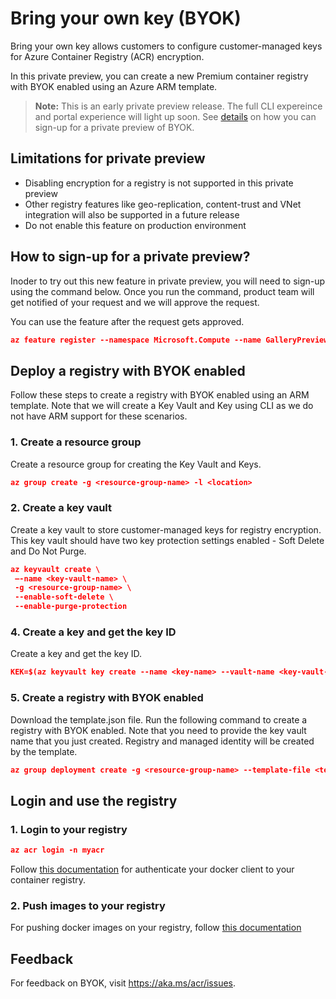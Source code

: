 # Bring your own key (BYOK)

Bring your own key allows customers to configure customer-managed keys for Azure Container Registry (ACR) encryption. 

In this private preview, you can create a new Premium container registry with BYOK enabled using an Azure ARM template. 
 
> **Note:** This is an early private preview release. The full CLI expereince and portal experience will light up soon. See [details](#how-to-sign-up-for-a-private-preview) on how you can sign-up for a private preview of BYOK.

## Limitations for private preview

* Disabling encryption for a registry is not supported in this private preview 
* Other registry features like geo-replication, content-trust and VNet integration will also be supported in a future release
* Do not enable this feature on production environment

## How to sign-up for a private preview?

Inoder to try out this new feature in private preview, you will need to sign-up using the command below. Once you run the command, product team will get notified of your request and we will approve the request.

You can use the feature after the request gets approved.

```json
az feature register --namespace Microsoft.Compute --name GalleryPreview --subscription <subscriptionId>
```

## Deploy a registry with BYOK enabled

Follow these steps to create a registry with BYOK enabled using an ARM template. Note that we will create a Key Vault and Key using CLI as we do not have ARM support for these scenarios.

### 1. Create a resource group

Create a resource group for creating the Key Vault and Keys.

```json
az group create -g <resource-group-name> -l <location> 
```

### 2. Create a key vault

Create a key vault to store customer-managed keys for registry encryption. This key vault should have two key protection settings enabled - Soft Delete and Do Not Purge. 

```json
az keyvault create \
 –-name <key-vault-name> \
 -g <resource-group-name> \
 --enable-soft-delete \
 --enable-purge-protection
```

### 4. Create a key and get the key ID
	 
 Create a key and get the key ID.
 
 ```json
 KEK=$(az keyvault key create --name <key-name> --vault-name <key-vault-name> --query key.kid -o tsv)
 ```
 
 ### 5. Create a registry with BYOK enabled

Download the template.json file. Run the following command to create a registry with BYOK enabled. Note that you need to provide the key vault name that you just created. Registry and managed identity will be created by the template.
  
```json
az group deployment create -g <resource-group-name> --template-file <template.json> --parameters vault_name=<ey-vault-name> registry_name=<registry-name> identity_name=<managed-identity> kek_id=$KEK
```

## Login and use the registry

### 1. Login to your registry

```json
az acr login -n myacr
```
Follow [this documentation](https://docs.microsoft.com/en-us/azure/container-registry/container-registry-authentication) for authenticate your docker client to your container registry.

### 2. Push images to your registry

For pushing docker images on your registry, follow [this documentation](https://docs.microsoft.com/en-us/azure/container-registry/container-registry-get-started-docker-cli)

## Feedback

For feedback on BYOK, visit https://aka.ms/acr/issues.

